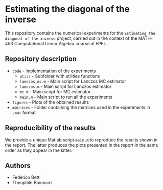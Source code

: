 # Estimating the diagonal of the inverse
 
This repository contains the numerical experiments for the `Estimating the diagonal of the inverse` project, carried out in the context of the MATH-453 Computational Linear Algebra course at EPFL.

## Repository description
- `code` - Implementation of the experiments
  - `utils` - Subfolder with utilities functions
  - `lanczos_mc.m` - Main script for Lanczos MC estimator
  - `lanczos.m` - Main script for Lanczos estimator
  - `mc.m` - Main script for MC estimator
  - `main.m` - Main script to run all the experiments
- `figures` - Plots of the obtained results
- `matrices` - Folder containing the matrices used in the experiments in `.mat` format

## Reproducibility of the results
We provide a unique Matlab script `main.m` to reproduce the results shown in the report. The latter produces the plots presented in the report in the same order as they appear in the latter.

## Authors
- Federico Betti
- Theophile Boinnard
